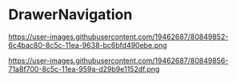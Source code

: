 # DrawerNavigation
https://user-images.githubusercontent.com/19462687/80849852-6c4bac80-8c5c-11ea-9638-bc6bfd490ebe.png

https://user-images.githubusercontent.com/19462687/80849856-71a8f700-8c5c-11ea-959a-d29b9e1152df.png
